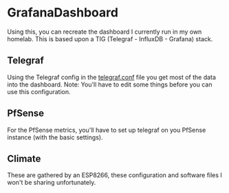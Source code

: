 # GrafanaDashboard
Using this, you can recreate the dashboard I currently run in my own homelab. 
This is based upon a TIG (Telegraf - InfluxDB - Grafana) stack.

## Telegraf
Using the Telegraf config in the [telegraf.conf](https://github.com/DB-Vincent/GrafanaDashboard/blob/main/telegraf.conf)  file you get most of the data into the dashboard.
Note: You'll have to edit some things before you can use this configuration.

## PfSense
For the PfSense metrics, you'll have to set up telegraf on you PfSense instance (with the basic settings).

## Climate
These are gathered by an ESP8266, these configuration and software files I won't be sharing unfortunately.
